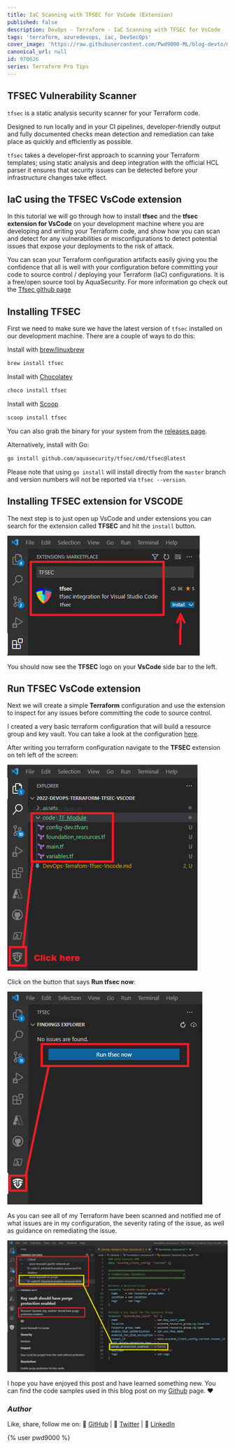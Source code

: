 ```yaml
---
title: IaC Scanning with TFSEC for VsCode (Extension)
published: false
description: DevOps - Terraform - IaC Scanning with TFSEC for VsCode
tags: 'terraform, azuredevops, iac, DevSecOps'
cover_image: 'https://raw.githubusercontent.com/Pwd9000-ML/blog-devto/main/posts/2022-DevOps-Terraform-Tfsec-Vscode/assets/main-tfsec.png'
canonical_url: null
id: 970626
series: Terraform Pro Tips
---
```


## TFSEC Vulnerability Scanner

`tfsec` is a static analysis security scanner for your Terraform code.

Designed to run locally and in your CI pipelines, developer-friendly output and fully documented checks mean detection and remediation can take place as quickly and efficiently as possible.

`tfsec` takes a developer-first approach to scanning your Terraform templates; using static analysis and deep integration with the official HCL parser it ensures that security issues can be detected before your infrastructure changes take effect.

## IaC using the TFSEC VsCode extension

In this tutorial we will go through how to install **tfsec** and the **tfsec extension for VsCode** on your development machine where you are developing and writing your Terraform code, and show how you can scan and detect for any vulnerabilities or misconfigurations to detect potential issues that expose your deployments to the risk of attack.

You can scan your Terraform configuration artifacts easily giving you the confidence that all is well with your configuration before committing your code to source control / deploying your Terraform (IaC) configurations. It is a free/open source tool by AquaSecurity. For more information go check out the [Tfsec github page](https://github.com/aquasecurity/tfsec)

## Installing TFSEC

First we need to make sure we have the latest version of `tfsec` installed on our development machine. There are a couple of ways to do this:

Install with [brew/linuxbrew](https://brew.sh)

```bash
brew install tfsec
```

Install with [Chocolatey](https://chocolatey.org/)

```cmd
choco install tfsec
```

Install with [Scoop](https://scoop.sh/)

```cmd
scoop install tfsec
```

You can also grab the binary for your system from the [releases page](https://github.com/aquasecurity/tfsec/releases).

Alternatively, install with Go:

```bash
go install github.com/aquasecurity/tfsec/cmd/tfsec@latest
```

Please note that using `go install` will install directly from the `master` branch and version numbers will not be reported via `tfsec --version`.

## Installing TFSEC extension for VSCODE

The next step is to just open up VsCode and under extensions you can search for the extension called **TFSEC** and hit the `install` button.

![image.png](https://raw.githubusercontent.com/Pwd9000-ML/blog-devto/main/posts/2022-DevOps-Terraform-Tfsec-Vscode/assets/install.png)

You should now see the **TFSEC** logo on your **VsCode** side bar to the left.

## Run TFSEC VsCode extension

Next we will create a simple **Terraform** configuration and use the extension to inspect for any issues before committing the code to source control.

I created a very basic terraform configuration that will build a resource group and key vault. You can take a look at the configuration [here](https://raw.githubusercontent.com/Pwd9000-ML/blog-devto/main/posts/2022-DevOps-Terraform-Tfsec-Vscode/code/TF_Module).

After writing you terraform configuration navigate to the **TFSEC** extension on teh left of the screen:

![image.png](https://raw.githubusercontent.com/Pwd9000-ML/blog-devto/main/posts/2022-DevOps-Terraform-Tfsec-Vscode/assets/nav.png)

Click on the button that says **Run tfsec now**:

![image.png](https://raw.githubusercontent.com/Pwd9000-ML/blog-devto/main/posts/2022-DevOps-Terraform-Tfsec-Vscode/assets/run.png)

As you can see all of my Terraform have been scanned and notified me of what issues are in my configuration, the severity rating of the issue, as well as guidance on remediating the issue.

![image.png](https://raw.githubusercontent.com/Pwd9000-ML/blog-devto/main/posts/2022-DevOps-Terraform-Tfsec-Vscode/assets/result.png)

I hope you have enjoyed this post and have learned something new. You can find the code samples used in this blog post on my [Github](https://github.com/Pwd9000-ML/blog-devto/tree/main/posts/2022-DevOps-Terraform-Tfsec-Vscode/code) page. :heart:

### _Author_

Like, share, follow me on: :octopus: [GitHub](https://github.com/Pwd9000-ML) | :penguin: [Twitter](https://twitter.com/pwd9000) | :space_invader: [LinkedIn](https://www.linkedin.com/in/marcel-l-61b0a96b/)

{% user pwd9000 %}
